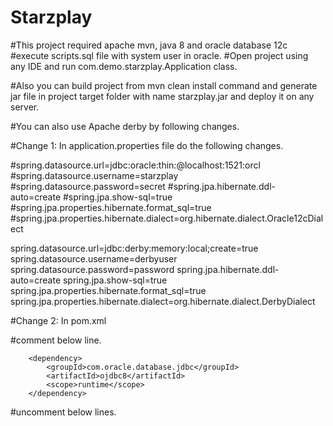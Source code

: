 # Starzplay

#This project required apache mvn, java 8 and oracle database 12c
#execute scripts.sql file with system user in oracle.
#Open project using any IDE and run com.demo.starzplay.Application class.

#Also you can build project from mvn clean install command and generate jar file in project target folder with name starzplay.jar and deploy it on any server.

#You can also use Apache derby by following changes.

#Change 1: In application.properties file do the following changes.

#spring.datasource.url=jdbc:oracle:thin:@localhost:1521:orcl
#spring.datasource.username=starzplay
#spring.datasource.password=secret
#spring.jpa.hibernate.ddl-auto=create
#spring.jpa.show-sql=true
#spring.jpa.properties.hibernate.format_sql=true
#spring.jpa.properties.hibernate.dialect=org.hibernate.dialect.Oracle12cDialect

spring.datasource.url=jdbc:derby:memory:local;create=true
spring.datasource.username=derbyuser
spring.datasource.password=password
spring.jpa.hibernate.ddl-auto=create
spring.jpa.show-sql=true
spring.jpa.properties.hibernate.format_sql=true
spring.jpa.properties.hibernate.dialect=org.hibernate.dialect.DerbyDialect

#Change 2: In pom.xml 

#comment below line.

		<dependency>
			<groupId>com.oracle.database.jdbc</groupId>
			<artifactId>ojdbc8</artifactId>
			<scope>runtime</scope>
		</dependency>
    
#uncomment below lines.

<!--		<dependency>-->
<!--			<groupId>org.apache.derby</groupId>-->
<!--			<artifactId>derby</artifactId>-->
<!--			<scope>runtime</scope>-->
<!--		</dependency>-->
